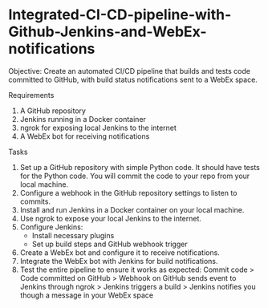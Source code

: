# Integrated-CI-CD-pipeline-with-Github-Jenkins-and-WebEx-notifications
Objective: Create an automated CI/CD pipeline that builds and tests code committed to GitHub, with build status notifications sent to a WebEx space.

Requirements

1. A GitHub repository
2. Jenkins running in a Docker container
3. ngrok for exposing local Jenkins to the internet
4. A WebEx bot for receiving notifications

Tasks

1. Set up a GitHub repository with simple Python code. It should have tests for the Python code. You will commit the code to your repo from your local machine.
2. Configure a webhook in the GitHub repository settings to listen to commits.
3. Install and run Jenkins in a Docker container on your local machine.
4. Use ngrok to expose your local Jenkins to the internet.
5. Configure Jenkins:
   - Install necessary plugins
   - Set up build steps and GitHub webhook trigger
6. Create a WebEx bot and configure it to receive notifications.
7. Integrate the WebEx bot with Jenkins for build notifications.
8. Test the entire pipeline to ensure it works as expected: Commit code > Code committed on GitHub > Webhook on GitHub sends event to Jenkins through ngrok > Jenkins triggers a build > Jenkins notifies you though a message in your WebEx space
